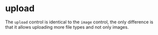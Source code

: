 # upload

The `upload` control is identical to the `image` control, the only difference is that it allows uploading more file types and not only images.

